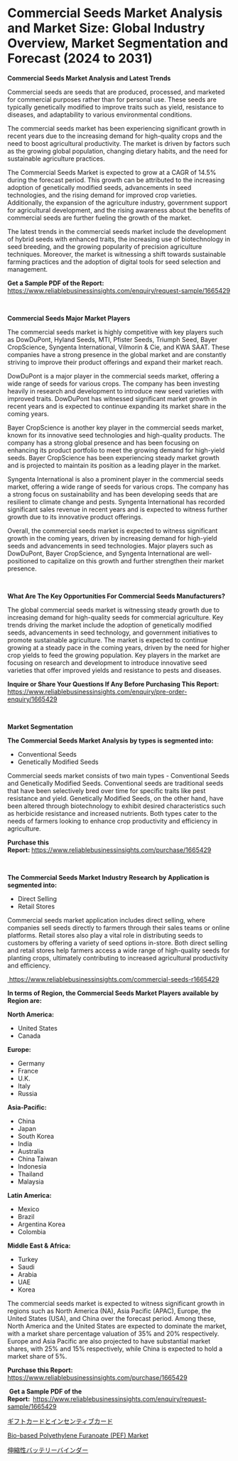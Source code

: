 <p><h1>Commercial Seeds Market Analysis and Market Size: Global Industry Overview, Market Segmentation and Forecast (2024 to 2031)</h1></p><p><strong>Commercial Seeds Market Analysis and Latest Trends</strong></p>
<p><p>Commercial seeds are seeds that are produced, processed, and marketed for commercial purposes rather than for personal use. These seeds are typically genetically modified to improve traits such as yield, resistance to diseases, and adaptability to various environmental conditions.</p><p>The commercial seeds market has been experiencing significant growth in recent years due to the increasing demand for high-quality crops and the need to boost agricultural productivity. The market is driven by factors such as the growing global population, changing dietary habits, and the need for sustainable agriculture practices.</p><p>The Commercial Seeds Market is expected to grow at a CAGR of 14.5% during the forecast period. This growth can be attributed to the increasing adoption of genetically modified seeds, advancements in seed technologies, and the rising demand for improved crop varieties. Additionally, the expansion of the agriculture industry, government support for agricultural development, and the rising awareness about the benefits of commercial seeds are further fueling the growth of the market.</p><p>The latest trends in the commercial seeds market include the development of hybrid seeds with enhanced traits, the increasing use of biotechnology in seed breeding, and the growing popularity of precision agriculture techniques. Moreover, the market is witnessing a shift towards sustainable farming practices and the adoption of digital tools for seed selection and management.</p></p>
<p><strong>Get a Sample PDF of the Report:&nbsp;</strong> <a href="https://www.reliablebusinessinsights.com/enquiry/request-sample/1665429">https://www.reliablebusinessinsights.com/enquiry/request-sample/1665429</a></p>
<p>&nbsp;</p>
<p><strong>Commercial Seeds Major Market Players</strong></p>
<p><p>The commercial seeds market is highly competitive with key players such as DowDuPont, Hyland Seeds, MTI, Pfister Seeds, Triumph Seed, Bayer CropScience, Syngenta International, Vilmorin & Cie, and KWA SAAT. These companies have a strong presence in the global market and are constantly striving to improve their product offerings and expand their market reach.</p><p>DowDuPont is a major player in the commercial seeds market, offering a wide range of seeds for various crops. The company has been investing heavily in research and development to introduce new seed varieties with improved traits. DowDuPont has witnessed significant market growth in recent years and is expected to continue expanding its market share in the coming years.</p><p>Bayer CropScience is another key player in the commercial seeds market, known for its innovative seed technologies and high-quality products. The company has a strong global presence and has been focusing on enhancing its product portfolio to meet the growing demand for high-yield seeds. Bayer CropScience has been experiencing steady market growth and is projected to maintain its position as a leading player in the market.</p><p>Syngenta International is also a prominent player in the commercial seeds market, offering a wide range of seeds for various crops. The company has a strong focus on sustainability and has been developing seeds that are resilient to climate change and pests. Syngenta International has recorded significant sales revenue in recent years and is expected to witness further growth due to its innovative product offerings.</p><p>Overall, the commercial seeds market is expected to witness significant growth in the coming years, driven by increasing demand for high-yield seeds and advancements in seed technologies. Major players such as DowDuPont, Bayer CropScience, and Syngenta International are well-positioned to capitalize on this growth and further strengthen their market presence.</p></p>
<p>&nbsp;</p>
<p><strong>What Are The Key Opportunities For Commercial Seeds Manufacturers?</strong></p>
<p><p>The global commercial seeds market is witnessing steady growth due to increasing demand for high-quality seeds for commercial agriculture. Key trends driving the market include the adoption of genetically modified seeds, advancements in seed technology, and government initiatives to promote sustainable agriculture. The market is expected to continue growing at a steady pace in the coming years, driven by the need for higher crop yields to feed the growing population. Key players in the market are focusing on research and development to introduce innovative seed varieties that offer improved yields and resistance to pests and diseases.</p></p>
<p><strong>Inquire or Share Your Questions If Any Before Purchasing This Report:</strong> <a href="https://www.reliablebusinessinsights.com/enquiry/pre-order-enquiry/1665429">https://www.reliablebusinessinsights.com/enquiry/pre-order-enquiry/1665429</a></p>
<p>&nbsp;</p>
<p><strong>Market Segmentation</strong></p>
<p><strong>The Commercial Seeds Market Analysis by types is segmented into:</strong></p>
<p><ul><li>Conventional Seeds</li><li>Genetically Modified Seeds</li></ul></p>
<p><p>Commercial seeds market consists of two main types - Conventional Seeds and Genetically Modified Seeds. Conventional seeds are traditional seeds that have been selectively bred over time for specific traits like pest resistance and yield. Genetically Modified Seeds, on the other hand, have been altered through biotechnology to exhibit desired characteristics such as herbicide resistance and increased nutrients. Both types cater to the needs of farmers looking to enhance crop productivity and efficiency in agriculture.</p></p>
<p><strong>Purchase this Report:&nbsp;</strong><a href="https://www.reliablebusinessinsights.com/purchase/1665429">https://www.reliablebusinessinsights.com/purchase/1665429</a></p>
<p>&nbsp;</p>
<p><strong>The Commercial Seeds Market Industry Research by Application is segmented into:</strong></p>
<p><ul><li>Direct Selling</li><li>Retail Stores</li></ul></p>
<p><p>Commercial seeds market application includes direct selling, where companies sell seeds directly to farmers through their sales teams or online platforms. Retail stores also play a vital role in distributing seeds to customers by offering a variety of seed options in-store. Both direct selling and retail stores help farmers access a wide range of high-quality seeds for planting crops, ultimately contributing to increased agricultural productivity and efficiency.</p></p>
<p><a href="https://www.reliablebusinessinsights.com/commercial-seeds-r1665429">&nbsp;https://www.reliablebusinessinsights.com/commercial-seeds-r1665429</a></p>
<p><strong>In terms of Region, the Commercial Seeds Market Players available by Region are:</strong></p>
<p>
    <p> <strong> North America: </strong>
        <ul>
            <li>United States</li>
            <li>Canada</li>
        </ul>
        </p> 
    <p> <strong> Europe: </strong>
        <ul>
            <li>Germany</li>
            <li>France</li>
            <li>U.K.</li>
            <li>Italy</li>
            <li>Russia</li>
        </ul>
        </p> 
    <p> <strong> Asia-Pacific: </strong>
        <ul>
            <li>China</li>
            <li>Japan</li>
            <li>South Korea</li>
            <li>India</li>
            <li>Australia</li>
            <li>China Taiwan</li>
            <li>Indonesia</li>
            <li>Thailand</li>
            <li>Malaysia</li>
        </ul>
        </p> 
    <p> <strong> Latin America: </strong>
        <ul>
            <li>Mexico</li>
            <li>Brazil</li>
            <li>Argentina Korea</li>
            <li>Colombia</li>
        </ul>
        </p> 
    <p> <strong> Middle East & Africa: </strong>
        <ul>
            <li>Turkey</li>
            <li>Saudi</li>
            <li>Arabia</li>
            <li>UAE</li>
            <li>Korea</li>
        </ul>
    </p>
    </p>
<p><p>The commercial seeds market is expected to witness significant growth in regions such as North America (NA), Asia Pacific (APAC), Europe, the United States (USA), and China over the forecast period. Among these, North America and the United States are expected to dominate the market, with a market share percentage valuation of 35% and 20% respectively. Europe and Asia Pacific are also projected to have substantial market shares, with 25% and 15% respectively, while China is expected to hold a market share of 5%.</p></p>
<p><strong>Purchase this Report: </strong><a href="https://www.reliablebusinessinsights.com/purchase/1665429">https://www.reliablebusinessinsights.com/purchase/1665429</a></p>
<p>&nbsp;<strong>Get a Sample PDF of the Report:&nbsp;&nbsp;</strong><a href="https://www.reliablebusinessinsights.com/enquiry/request-sample/1665429">https://www.reliablebusinessinsights.com/enquiry/request-sample/1665429</a></p>
<p><strong></strong></p>
<p><p><a href="https://github.com/AriMuller2009/Market-Research-Report-List-2/blob/main/2858127119485.md">ギフトカードとインセンティブカード</a></p><p><a href="https://github.com/angelajermaine/Market-Research-Report-List-3/blob/main/bio-based-polyethylene-furanoate-pef-market.md">Bio-based Polyethylene Furanoate (PEF) Market</a></p><p><a href="https://github.com/bucuel854722/Market-Research-Report-List-2/blob/main/7078303119484.md">伸縮性バッテリーバインダー</a></p></p>